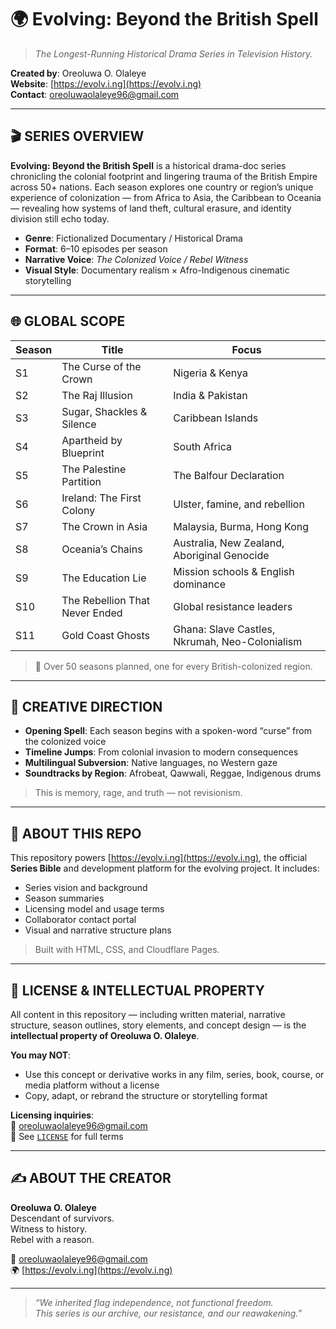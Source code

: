 # 🌍 Evolving: Beyond the British Spell

> *The Longest-Running Historical Drama Series in Television History.*

**Created by**: Oreoluwa O. Olaleye  
**Website**: [https://evolv.i.ng](https://evolv.i.ng)  
**Contact**: oreoluwaolaleye96@gmail.com

---

## 🎬 SERIES OVERVIEW

**Evolving: Beyond the British Spell** is a historical drama-doc series chronicling the colonial footprint and lingering trauma of the British Empire across 50+ nations. Each season explores one country or region’s unique experience of colonization — from Africa to Asia, the Caribbean to Oceania — revealing how systems of land theft, cultural erasure, and identity division still echo today.

- **Genre**: Fictionalized Documentary / Historical Drama  
- **Format**: 6–10 episodes per season  
- **Narrative Voice**: *The Colonized Voice / Rebel Witness*  
- **Visual Style**: Documentary realism × Afro-Indigenous cinematic storytelling

---

## 🌐 GLOBAL SCOPE

| Season | Title                          | Focus                                |
|--------|--------------------------------|---------------------------------------|
| S1     | The Curse of the Crown         | Nigeria & Kenya                       |
| S2     | The Raj Illusion               | India & Pakistan                      |
| S3     | Sugar, Shackles & Silence      | Caribbean Islands                     |
| S4     | Apartheid by Blueprint         | South Africa                          |
| S5     | The Palestine Partition        | The Balfour Declaration               |
| S6     | Ireland: The First Colony      | Ulster, famine, and rebellion         |
| S7     | The Crown in Asia              | Malaysia, Burma, Hong Kong            |
| S8     | Oceania’s Chains               | Australia, New Zealand, Aboriginal Genocide |
| S9     | The Education Lie              | Mission schools & English dominance   |
| S10    | The Rebellion That Never Ended | Global resistance leaders             |
S11    | Gold Coast Ghosts              | Ghana: Slave Castles, Nkrumah, Neo-Colonialism |


> 🔖 Over 50 seasons planned, one for every British-colonized region.

---

## 🧠 CREATIVE DIRECTION

- **Opening Spell**: Each season begins with a spoken-word “curse” from the colonized voice
- **Timeline Jumps**: From colonial invasion to modern consequences
- **Multilingual Subversion**: Native languages, no Western gaze
- **Soundtracks by Region**: Afrobeat, Qawwali, Reggae, Indigenous drums

> This is memory, rage, and truth — not revisionism.

---

## 📁 ABOUT THIS REPO

This repository powers [https://evolv.i.ng](https://evolv.i.ng), the official **Series Bible** and development platform for the evolving project. It includes:

- Series vision and background
- Season summaries
- Licensing model and usage terms
- Collaborator contact portal
- Visual and narrative structure plans

> Built with HTML, CSS, and Cloudflare Pages.

---

## 📄 LICENSE & INTELLECTUAL PROPERTY

All content in this repository — including written material, narrative structure, season outlines, story elements, and concept design — is the **intellectual property of Oreoluwa O. Olaleye**.

**You may NOT**:
- Use this concept or derivative works in any film, series, book, course, or media platform without a license
- Copy, adapt, or rebrand the structure or storytelling format

**Licensing inquiries**:  
📧 [oreoluwaolaleye96@gmail.com](mailto:oreoluwaolaleye96@gmail.com)  
📃 See [`LICENSE`](./LICENSE) for full terms

---

## ✍️ ABOUT THE CREATOR

**Oreoluwa O. Olaleye**  
Descendant of survivors.  
Witness to history.  
Rebel with a reason.

📩 oreoluwaolaleye96@gmail.com  
🌍 [https://evolv.i.ng](https://evolv.i.ng)

---

> *“We inherited flag independence, not functional freedom.  
This series is our archive, our resistance, and our reawakening.”*
